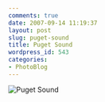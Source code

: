 ```yaml
---
comments: true
date: 2007-09-14 11:19:37
layout: post
slug: puget-sound
title: Puget Sound
wordpress_id: 543
categories:
- PhotoBlog
---
```


![Puget Sound](http://ryanfitzer.com/main/wp-content/uploads/2007/09/pugetsound.jpg)
